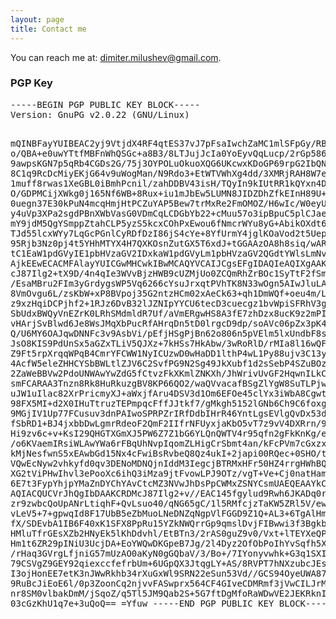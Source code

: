 ```yaml
---
layout: page
title: Contact me
---
```


<p>You can reach me at: <a href="mailto:dimiter.milushev@gmail.com">dimiter.milushev@gmail.com</a>.</p>
<h3>PGP Key</h3>
<pre>
-----BEGIN PGP PUBLIC KEY BLOCK-----
Version: GnuPG v2.0.22 (GNU/Linux)

mQINBFayYUIBEAC2yj9VtjdX4RF4qtES37vJ7pFsaIwchZaMC1mlSFpGy/RBkU1n
o/QBA+e0uwYTtfMBFnWhQSGc+a8B3/8LTJujJcIa0YoEyvQqLucp/2rGp586eBYA
9awpsKGN7p5qRb4CGDs2G/75j3OYPOLuOkuoXQG6UKcwxKDoGP69rpG2IbQN3CZP
8C1q9RcDcMiyEKjG64v9uWogMan/N9Rdo3+EtWTVWhXg4dd/3XMRjRAH8W7e7+bC
1muff8rwas1XeGBL0iBmhPcnil/zahDDBV43isH/TQyIn9kIUtRR1kQYxn4DwM06
O/GDPMCijXWkg0j165Nf6WB+8Rux+iu1mJbEw5LUMN8JIDZDhZfkEInH89U+fxaT
0uegn37E30kPuN4mcqHmjHtPCZuYAP5Bew7trMxRe2FmOMOZ/H6wIc/W0eyUuDts
y4uVp3XPa2sgdPBnXWbVasG0VDmCqLCDGbYb22+cMuu57o3ipBpuC5plCJaeIPD/
mY9jdM5QgYSmppZtahCLP5yzS5kcxCOhPxEwou6fNmcrWYu8yG+AbikOXdt62tQ/
TJd55lcxWYy7LqGcPGnlCyRDfDzI86jS4cYe+8YfUrmY4jglKOaVod2t5Uep0GBx
95Rjb3Nz0pj4t5YHhMTYX4H7QXKOsnZutGX5T6xdJ+tGGAAzOA8h8siq/wARAQAB
tC1EaW1pdGVyIE1pbHVzaGV2IDxkaW1pdGVyLm1pbHVzaGV2QGdtYWlsLmNvbT6J
AjkEEwECACMFAlayYUICGwMHCwkIBwMCAQYVCAIJCgsEFgIDAQIeAQIXgAAKCRDM
cJ87Ilg2+tX9D/4n4qIe3WVvBjzHWB9cUZMjUo0ZCQmRhZrBOc1SyTtF2fSmQtg7
/EsaMBru2FIm3yGrdygsWP5Vq6266cYsuJrxqtPVhTK8N33wOgn5AIwJluLAaTh1
8VmOvgu6L/zsKbW+xP8BVpoj35G2ntzHCm02xAeCk63+qh1DmWQf+oeu4m/Lw3Rh
z9xzHqiDCPjhf2+1RJz6DvB32lJZNIpYYCU6tecD3cuecgz1bvWpiSFRhV3gd72f
SbUdxBWQyVnEZrK0LRhSMdmldR7Uf/aVmERgwHS8A3fE7zhDzx8ucK9z2mPIHrf/
vHArjSvBlwd6Je8WsJMqXbPucRfAHrqDn5tD0lrgcD9dp/soAVc06pZx3pK4PsFf
Q/U6MY6OAJqwDNNFc3v9AsbVi/pEfjHSgPjBn62o806n5pVElm5lxUndbF8sa2Ka
JsO8KIS9PdUnSx5aGZxTLiV5QJXz+7kHSs7HkAbw/3wRoRlD/rMIa8l16wQFjwJE
Z9Ft5rpXrqqWPqB4CmrYFCWW1NyICUzwD0wHaDD1lthP4wL1Py88ujv3C13yZAF9
4AcfW5eleZHHCYSbBWLtlZJV6C2SvfPG9N2Sg49JkXubf1d2sSebP4SZuBOzNido
2ZaWeBBVw2PdoUNWAwYwZdG5fCtvzFkXKmlZNKXh/JhWrivUvGF2HqwnILkCDQRW
smFCARAA3Tnzn8Rk8HuRkuzgBV8KP66QO2/waQVvacafBSgZlYgW8SuTLPjw6wnu
uJW1uIlac82XrPricmyXJ+aWxjfAru4DSV3d1Om6EFOe45clYx3iWbA8CgwtMTbZ
98FX5MI+d2X0IHuTtruzTEPmpqcFffJJtkf7/gMkgh5152lGNb6Ch9C6foxgl2O3
9MGjIV1Up77FCusuv3dnPAIwoSPRPZrIRfDdbIHrR46YntLgsEVlgQvDx53dW8R5
fSbRD1+BJ4jxbbDwLgmrRdeoF2QmF2IIfrNFUyxjaKbO5vT7z9vV4DXRrn/9KK25
Hi9zv6c+v+KsI29QHGTXGmXJ5PW6Z7Z1bG6YLQnQWTV4r95qfn2gFkKnKg/e4LTS
/o6KVaemIRsiWLAwYWa6rFBqUhNvpIqomZLHigCrSbmt4an/kFcPVm7cGxzxrBQ5
kMjNesfwnS5xEAwbGd15Nx4cFwiBsRvbeQ8Qz4ukI+2japi00RQec+0SHO/t72IT
VQwEcNyw2vhkyfd0qv3DENoMDNQjnIddM3IegcjBTRMxHFr50HZ4rrgHWhBQMR+E
XG2tViPHwIhvl3ePooXc6ihQ3iMza9jtFvowLPJ9OTz/vgT+Ve+Cj0natHamWlVY
6E7t3FypYhjpYMaZnDYChYAvCtcMZ3NVwJhDsPpCWMxZSNYCsmUAEQEAAYkCHwQY
AQIACQUCVrJhQgIbDAAKCRDMcJ87Ilg2+v//EAC145fgylud9Rwh6JKADq0rB2m5
zr9zwbcQoUpANrLtiqhF+QvLsuo40/qNG65gC/1l5RMfcjzTaKW5ZRl5V/ewh7Mg
vLeV5+7+gpwqId8F17UbB5eZbMuoLNeDNZqNgpVlFGGD9Z1Q+AL3+6TgAlHmi+/3
fX/SDEvbA1IB6F40xK1SFX8PpRu15YZkNWQrrGp9qmslDvjFIBwwi3f3BgkboyU3
HMluTfrGEsXZb2HNyEk5lKhDdvhl/EtBTn3/2rAS0guZ9v0/Vxt+lTEYXeQP8787
Hm1t6ZR29pINiU3UcjDA+EoYWQwDKGpeB7Jg/2l4Dyz2OfObPoIhYvSqfh5XlYHz
/rHaq3GVrgLfjniG57mUzAO0aKyN0gGQbaV/3/Bo+/7IYonyvwhk+G3q1SXIvy1O
79CSVgZ9GEY92qiexccfefrbUm+6UGpQX3JtqgLY+AS/8RVPT7hNXzubcJEsybDs
I3ojHonEE7etK3nJWwRkhb34rXuGxWl9SRN22eSun53Vd//GCS94OyeUWA87Scm8
9RuBcJiEoE6l/0p3ZoonCq2njvvFASwprx564CF4GIveCDMRmf3jVwCILJrMSpur
nr8SM0vlbakDmM/jSqoZ/q5Tl5JM9Qab2S+5G7ftDgMfoRaWDwVE2JEKRknIEIIb
03cGzKhU1q7e+3uQoQ==
=Yfuw
-----END PGP PUBLIC KEY BLOCK-----
</pre>
